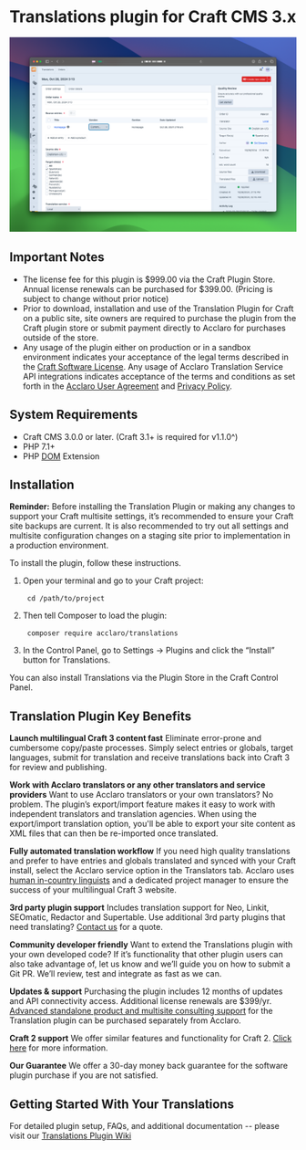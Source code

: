 # Translations plugin for Craft CMS 3.x

![repo-img](./resources/img/image.jpg)

## Important Notes
- The license fee for this plugin is $999.00 via the Craft Plugin Store. Annual license renewals can be purchased for $399.00. (Pricing is subject to change without prior notice)
- Prior to download, installation and use of the Translation Plugin for Craft on a public site, site owners are required to purchase the plugin from the Craft plugin store or submit payment directly to Acclaro for purchases outside of the store. 
- Any usage of the plugin either on production or in a sandbox environment indicates your acceptance of the legal terms described in the [Craft Software License](https://craftcms.github.io/license/). Any usage of Acclaro Translation Service API integrations indicates acceptance of the terms and conditions as set forth in the [Acclaro User Agreement](https://my.acclaro.com/p.php/useragreement) and [Privacy Policy](https://www.acclaro.com/privacy-policy/).

<!-- ## Used By -->
<!-- [Clients go here] -->

## System Requirements
- Craft CMS 3.0.0 or later. (Craft 3.1+ is required for v1.1.0^)
- PHP 7.1+
- PHP [DOM](https://docs.craftcms.com/v3/requirements.html#optional-php-extensions) Extension

## Installation
**Reminder:** Before installing the Translation Plugin or making any changes to support your Craft multisite settings, it’s recommended to ensure your Craft site backups are current. It is also recommended to try out all settings and multisite configuration changes on a staging site prior to implementation in a production environment.

To install the plugin, follow these instructions.

1. Open your terminal and go to your Craft project:

        cd /path/to/project

2. Then tell Composer to load the plugin:

        composer require acclaro/translations

3. In the Control Panel, go to Settings → Plugins and click the “Install” button for Translations.

You can also install Translations via the Plugin Store in the Craft Control Panel.

## Translation Plugin Key Benefits 

**Launch multilingual Craft 3 content fast** Eliminate error-prone and cumbersome copy/paste processes. Simply select entries or globals, target languages, submit for translation and receive translations back into Craft 3 for review and publishing.

**Work with Acclaro translators or any other translators and service providers** Want to use Acclaro translators or your own translators? No problem. The plugin’s export/import feature makes it easy to work with independent translators and translation agencies. When using the export/import translation option, you'll be able to export your site content as XML files that can then be re-imported once translated.

**Fully automated translation workflow** If you need high quality translations and prefer to have entries and globals translated and synced with your Craft install, select the Acclaro service option in the Translators tab. Acclaro uses [human in-country linguists](https://www.acclaro.com/services/?utm_campaign=Craft%20Plugin%20Store&utm_source=Craft%20Plugin%20Store%20Listing%20-%20Human%20Translation%20Services&utm_medium=Listing) and a dedicated project manager to ensure the success of your multilingual Craft 3 website.

**3rd party plugin support** Includes translation support for Neo, Linkit, SEOmatic, Redactor and Supertable. Use additional 3rd party plugins that need translating? [Contact us](http://www.acclaro.com/translation-services-cost/?utm_campaign=Craft%20Plugin%20Store&utm_source=Craft%20Plugin%20Store%20Listing%20-%20Third%20Party%20Plugins%20Quote&utm_medium=Listing) for a quote.

**Community developer friendly** Want to extend the Translations plugin with your own developed code? If it’s functionality that other plugin users can also take advantage of, let us know and we’ll guide you on how to submit a Git PR.  We’ll review, test and integrate as fast as we can.

**Updates & support** Purchasing the plugin includes 12 months of updates and API connectivity access. Additional license renewals are $399/yr. [Advanced standalone product and multisite consulting support](https://info.acclaro.com/translation-plugin-for-craft3-support-info) for the Translation plugin can be purchased separately from Acclaro.

**Craft 2 support**  We offer similar features and functionality for Craft 2. [Click here](https://info.acclaro.com/translation-plugin-for-craft?utm_campaign=Craft%20Plugin%20Store&utm_source=Craft%20Plugin%20Store%20Listing%20-%20Craft%202%20Page&utm_medium=Listing) for more information.

**Our Guarantee** We offer a 30-day money back guarantee for the software plugin purchase if you are not satisfied.

## Getting Started With Your Translations 

For detailed plugin setup, FAQs, and additional documentation -- please visit our [Translations Plugin Wiki](https://github.com/AcclaroInc/craft-translations/wiki)
